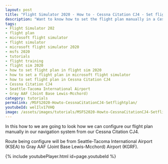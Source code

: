 ```yaml
---
layout: post
title: "Flight Simulator 2020 - How to - Cessna Citation CJ4 - Set flight plan"
description: "Want to know how to set the flight plan manually in a Cessna Citation CJ400 than view this video"
tags:
- Flight Simulator 202
- flight plan
- microsoft flight simulator
- flight simulator
- microsoft flight simulator 2020
- msfs 2020
- tutorials
- flight training
- flight sim 2020
- how to set flight plan in flight sim 2020
- how to set a flight plan in microsoft flight simulator
- how to set flight plan in Cessna Citation CJ4
- Cessna Citation CJ4
- Seattle-Tacoma International Airport
- Gray AAF (Joint Base Lewis-Mcchord)
category: tutorials
permalink: /MSFS2020-Howto-CessnaCitationCJ4-Setflightplan/
youtubeId: welIlv17VHQ
image: /assets/images/tutorials/MSFS2020-Howto-CessnaCitationCJ4-Setflightplan.jpg
---
```

In this how to we are going to look how we can configure our flight plan manually in our navigation system from our Cessna Citation CJ4. 

Route being configure will be from Seattle-Tacoma International Airport
(KSEA) to Gray AAF (Joint Base Lewis-Mcchord) Airport (KGRF).

{% include youtubePlayer.html id=page.youtubeId %}